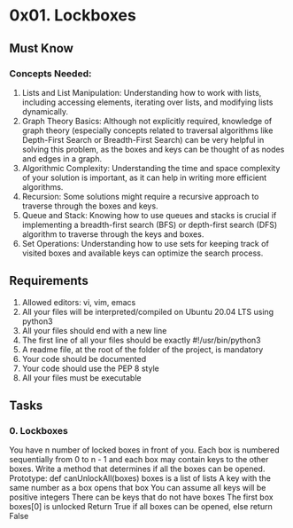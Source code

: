 # 0x01. Lockboxes
## Must Know
### Concepts Needed:
1) Lists and List Manipulation:
Understanding how to work with lists, including accessing elements, iterating over lists, and modifying lists dynamically.
2) Graph Theory Basics:
Although not explicitly required, knowledge of graph theory (especially concepts related to traversal algorithms like Depth-First Search or Breadth-First Search) can be very helpful in solving this problem, as the boxes and keys can be thought of as nodes and edges in a graph.
3) Algorithmic Complexity:
Understanding the time and space complexity of your solution is important, as it can help in writing more efficient algorithms.
4) Recursion:
Some solutions might require a recursive approach to traverse through the boxes and keys.
5) Queue and Stack:
Knowing how to use queues and stacks is crucial if implementing a breadth-first search (BFS) or depth-first search (DFS) algorithm to traverse through the keys and boxes.
6) Set Operations:
Understanding how to use sets for keeping track of visited boxes and available keys can optimize the search process.

## Requirements
1) Allowed editors: vi, vim, emacs
2) All your files will be interpreted/compiled on Ubuntu 20.04 LTS using python3
3) All your files should end with a new line
4) The first line of all your files should be exactly #!/usr/bin/python3
5) A readme file, at the root of the folder of the project, is mandatory
6) Your code should be documented
7) Your code should use the PEP 8 style
8) All your files must be executable

## Tasks
### 0. Lockboxes
You have n number of locked boxes in front of you. Each box is numbered sequentially from 0 to n - 1 and each box may contain keys to the other boxes.
Write a method that determines if all the boxes can be opened.
Prototype: def canUnlockAll(boxes)
boxes is a list of lists
A key with the same number as a box opens that box
You can assume all keys will be positive integers
There can be keys that do not have boxes
The first box boxes[0] is unlocked
Return True if all boxes can be opened, else return False

